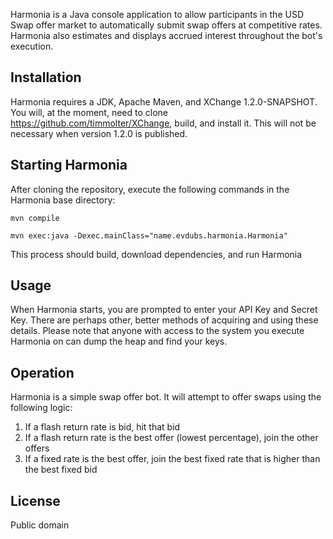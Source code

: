 Harmonia is a Java console application to allow participants in the USD Swap offer market to automatically submit swap offers at competitive rates. Harmonia also estimates and displays accrued interest throughout the bot's execution. 

## Installation
Harmonia requires a JDK, Apache Maven, and XChange 1.2.0-SNAPSHOT. You will, at the moment, need to clone https://github.com/timmolter/XChange, build, and install it. This will not be necessary when version 1.2.0 is published.

## Starting Harmonia
After cloning the repository, execute the following commands in the Harmonia base directory:

	mvn compile

	mvn exec:java -Dexec.mainClass="name.evdubs.harmonia.Harmonia"

This process should build, download dependencies, and run Harmonia

## Usage
When Harmonia starts, you are prompted to enter your API Key and Secret Key. There are perhaps other, better methods of acquiring and using these details. Please note that anyone with access to the system you execute Harmonia on can dump the heap and find your keys.

## Operation
Harmonia is a simple swap offer bot. It will attempt to offer swaps using the following logic:

1. If a flash return rate is bid, hit that bid
2. If a flash return rate is the best offer (lowest percentage), join the other offers
3. If a fixed rate is the best offer, join the best fixed rate that is higher than the best fixed bid

## License
Public domain

